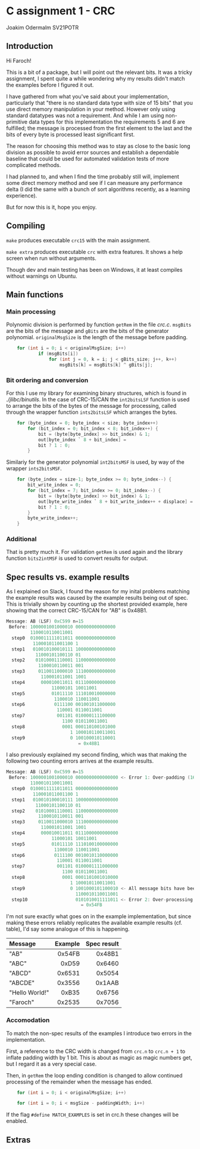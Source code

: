 # C assignment 1 - CRC
Joakim Odermalm SV21POTR

## Introduction
Hi Faroch! 

This is a bit of a package, but I will point out the relevant bits. It was a tricky assignment,
I spent quite a while wondering why my results didn't match the examples before I figured it out.

I have gathered from what you've said about your implementation, particularly that
 "there is no standard data type with size of 15 bits" 
that you use direct memory manipulation in your method. However only using standard datatypes was not a requirement. And while I am using non-primitive data types for this implementation the requirements 5 and 6 are fulfilled; the message is processed from the first element to the last and the bits of every byte is processed least significant first.

The reason for choosing this method was to stay as close to the basic long division as possible to avoid error sources and establish a dependable baseline that could be used for automated validation tests of more complicated methods.  

I had planned to, and when I find the time probably still will, implement some direct memory method and see if I can measure any performance delta (I did the same with a bunch of sort algorithms recently, as a learning experience). 

But for now this is it, hope you enjoy.

## Compiling
`make` produces executable `crc15` with the main assignment.

`make extra` produces executable `crc` with extra features. It shows a help screen when run without arguments.

Though dev and main testing has been on Windows, it at least compiles without warnings on Ubuntu.

## Main functions

### Main processing 
Polynomic division is performed by function `getRem` in the file *crc.c*. `msgBits` are the bits of the message and `gBits` are the bits of the generator polynomial. `originalMsgSize` is the length of the message before padding.
```c
    for (int i = 0; i < originalMsgSize; i++)  
            if (msgBits[i]) 
                for (int j = 0, k = i; j < gBits_size; j++, k++) 
                    msgBits[k] = msgBits[k] ^ gBits[j];
```

### Bit ordering and conversion
For this I use my library for examining binary structures, which is found in *./jlibc/binutils*.
In the case of CRC-15/CAN the `int2bitsLSF` function is used to arrange the bits of the bytes of the message for processing, called through the wrapper function `ints2bitsLSF` which arranges the bytes.
```c
	for (byte_index = 0; byte_index < size; byte_index++)         
        for (bit_index = 0; bit_index < 8; bit_index++) {                 
            bit = (byte[byte_index] >> bit_index) & 1;
            out[byte_index ` 8 + bit_index] = 
            bit ? 1 : 0;
        }
```

Similariy for the generator polynomial `int2bitsMSF` is used, by way of the wrapper `ints2bitsMSF`.
```c
    for (byte_index = size-1; byte_index >= 0; byte_index--) {     
        bit_write_index = 0;
        for (bit_index = 7; bit_index >= 0; bit_index--) {         
            bit = (byte[byte_index] >> bit_index) & 1;
            out[byte_write_index ` 8 + bit_write_index++ + displace] = 
            bit ? 1 : 0;
        }
        byte_write_index++;
    }
```

### Additional
That is pretty much it. For validation `getRem` is used again and the library function `bits2intMSF` is used to convert results for output. 


## Spec results vs. example results
As I explained on Slack, I found the reason for my inital problems matching the example results was caused by the example results being out of spec. This is trivially shown by counting up the shortest provided example, here showing that the correct CRC-15/CAN for "AB" is 0x48B1.
```c
Message: AB (LSF) 0xC599 n=15
 Before: 1000001001000010 000000000000000
         1100010110011001  
  step0  0100011111011011 000000000000000
          110001011001100 1  
  step1   010010100010111 100000000000000    
           11000101100110 01  
  step2    01010001110001 110000000000000
            1100010110011 001          
  step3     0110011000010 111000000000000
             110001011001 1001
  step4      000010011011 011100000000000
                 11000101 10011001
  step5          01011110 111010010000000
                  1100010 110011001
  step6           0111100 001001011000000
                   110001 0110011001
  step7            001101 010000111100000
                     1100 010110011001
  step8              0001 000110100101000
                        1 100010110011001
  step9                 0 100100010110001 
                           = 0x48B1
```

I also previously explained my second finding, which was that making the following two counting errors arrives at the example results.
```c
Message: AB (LSF) 0xC599 n=15 
 Before: 1000001001000010 0000000000000000 <- Error 1: Over-padding (16 zeroes added)
         1100010110011001  
  step0  0100011111011011 0000000000000000
          110001011001100 1  
  step1   010010100010111 1000000000000000    
           11000101100110 01  
  step2    01010001110001 1100000000000000
            1100010110011 001          
  step3     0110011000010 1110000000000000
             110001011001 1001
  step4      000010011011 0111000000000000
                 11000101 10011001
  step5          01011110 1110100100000000
                  1100010 110011001
  step6           0111100 0010010110000000
                   110001 0110011001
  step7            001101 0100001111000000
                     1100 010110011001
  step8              0001 0001101001010000
                        1 100010110011001
  step9                 0 1001000101100010 <- All message bits have been zeroed, processing should stop
                          1100010110011001
  step10                  0101010011111011 <- Error 2: Over-processing
                            = 0x54FB
```

I'm not sure exactly what goes on in the example implementation, but since making these errors reliably replicates the available example results (cf. table), I'd say some analogue of this is happening.

| Message       | Example | Spec result|
|:---           |     ---:|        ---:|
|"AB"           |  0x54FB |     0x48B1 |
|"ABC"          |  0xD59  |     0x6460 |
|"ABCD"         |  0x6531 |     0x5054 |
|"ABCDE"        |  0x3556 |     0x1AAB |
|"Hello World!" |  0xB35  |     0x6756 |
|"Faroch"       |  0x2535 |     0x7056 |


### Accomodation

To match the non-spec results of the examples I introduce two errors in the implementation.

First, a reference to the CRC width is changed from `crc.n` to `crc.n + 1` to inflate padding width by 1 bit. This is about as magic as magic numbers get, but I regard it as a very special case.

Then, in `getRem` the loop ending condition is changed to allow continued processing of the remainder when the message has ended.
```c
	for (int i = 0; i < originalMsgSize; i++)  

	for (int i = 0; i < msgSize - paddingWidth; i++)  
```

If the flag `#define MATCH_EXAMPLES` is set in crc.h these changes will be enabled.


## Extras

